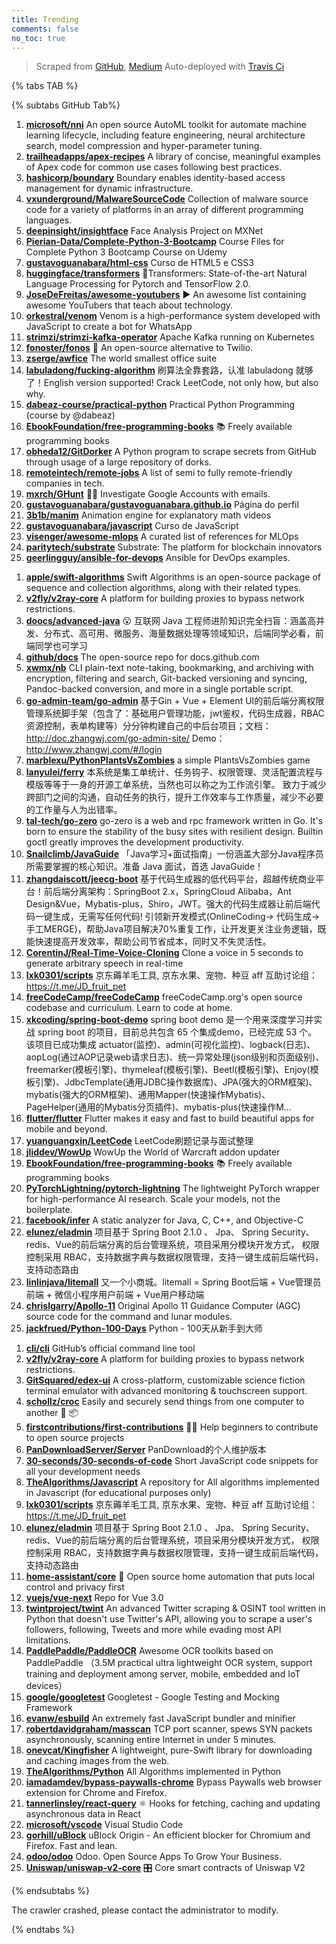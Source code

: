 ```yaml
---
title: Trending
comments: false
no_toc: true
---
```


> Scraped from [GitHub](https://github.com/trending), [Medium](https://medium.com/topic/popular)
Auto-deployed with [Travis Ci](https://travis-ci.org/)

{% tabs TAB %}
<!-- tab GitHub -->
{% subtabs GitHub Tab%}
<!-- tab Daily -->
1. [**microsoft/nni**](https://github.com/microsoft/nni)
An open source AutoML toolkit for automate machine learning lifecycle, including feature engineering, neural architecture search, model compression and hyper-parameter tuning.
2. [**trailheadapps/apex-recipes**](https://github.com/trailheadapps/apex-recipes)
A library of concise, meaningful examples of Apex code for common use cases following best practices.
3. [**hashicorp/boundary**](https://github.com/hashicorp/boundary)
Boundary enables identity-based access management for dynamic infrastructure.
4. [**vxunderground/MalwareSourceCode**](https://github.com/vxunderground/MalwareSourceCode)
Collection of malware source code for a variety of platforms in an array of different programming languages.
5. [**deepinsight/insightface**](https://github.com/deepinsight/insightface)
Face Analysis Project on MXNet
6. [**Pierian-Data/Complete-Python-3-Bootcamp**](https://github.com/Pierian-Data/Complete-Python-3-Bootcamp)
Course Files for Complete Python 3 Bootcamp Course on Udemy
7. [**gustavoguanabara/html-css**](https://github.com/gustavoguanabara/html-css)
Curso de HTML5 e CSS3
8. [**huggingface/transformers**](https://github.com/huggingface/transformers)
🤗Transformers: State-of-the-art Natural Language Processing for Pytorch and TensorFlow 2.0.
9. [**JoseDeFreitas/awesome-youtubers**](https://github.com/JoseDeFreitas/awesome-youtubers)
▶️ An awesome list containing awesome YouTubers that teach about technology.
10. [**orkestral/venom**](https://github.com/orkestral/venom)
Venom is a high-performance system developed with JavaScript to create a bot for WhatsApp
11. [**strimzi/strimzi-kafka-operator**](https://github.com/strimzi/strimzi-kafka-operator)
Apache Kafka running on Kubernetes
12. [**fonoster/fonos**](https://github.com/fonoster/fonos)
🚀 An open-source alternative to Twilio.
13. [**zserge/awfice**](https://github.com/zserge/awfice)
The world smallest office suite
14. [**labuladong/fucking-algorithm**](https://github.com/labuladong/fucking-algorithm)
刷算法全靠套路，认准 labuladong 就够了！English version supported! Crack LeetCode, not only how, but also why.
15. [**dabeaz-course/practical-python**](https://github.com/dabeaz-course/practical-python)
Practical Python Programming (course by @dabeaz)
16. [**EbookFoundation/free-programming-books**](https://github.com/EbookFoundation/free-programming-books)
📚 Freely available programming books
17. [**obheda12/GitDorker**](https://github.com/obheda12/GitDorker)
A Python program to scrape secrets from GitHub through usage of a large repository of dorks.
18. [**remoteintech/remote-jobs**](https://github.com/remoteintech/remote-jobs)
A list of semi to fully remote-friendly companies in tech.
19. [**mxrch/GHunt**](https://github.com/mxrch/GHunt)
🕵️‍♂️ Investigate Google Accounts with emails.
20. [**gustavoguanabara/gustavoguanabara.github.io**](https://github.com/gustavoguanabara/gustavoguanabara.github.io)
Página do perfil
21. [**3b1b/manim**](https://github.com/3b1b/manim)
Animation engine for explanatory math videos
22. [**gustavoguanabara/javascript**](https://github.com/gustavoguanabara/javascript)
Curso de JavaScript
23. [**visenger/awesome-mlops**](https://github.com/visenger/awesome-mlops)
A curated list of references for MLOps
24. [**paritytech/substrate**](https://github.com/paritytech/substrate)
Substrate: The platform for blockchain innovators
25. [**geerlingguy/ansible-for-devops**](https://github.com/geerlingguy/ansible-for-devops)
Ansible for DevOps examples.
<!-- endtab -->
<!-- tab Weekly -->
1. [**apple/swift-algorithms**](https://github.com/apple/swift-algorithms)
Swift Algorithms is an open-source package of sequence and collection algorithms, along with their related types.
2. [**v2fly/v2ray-core**](https://github.com/v2fly/v2ray-core)
A platform for building proxies to bypass network restrictions.
3. [**doocs/advanced-java**](https://github.com/doocs/advanced-java)
😮 互联网 Java 工程师进阶知识完全扫盲：涵盖高并发、分布式、高可用、微服务、海量数据处理等领域知识，后端同学必看，前端同学也可学习
4. [**github/docs**](https://github.com/github/docs)
The open-source repo for docs.github.com
5. [**xwmx/nb**](https://github.com/xwmx/nb)
CLI plain-text note-taking, bookmarking, and archiving with encryption, filtering and search, Git-backed versioning and syncing, Pandoc-backed conversion, and more in a single portable script.
6. [**go-admin-team/go-admin**](https://github.com/go-admin-team/go-admin)
基于Gin + Vue + Element UI的前后端分离权限管理系统脚手架（包含了：基础用户管理功能，jwt鉴权，代码生成器，RBAC资源控制，表单构建等）分分钟构建自己的中后台项目；文档：http://doc.zhangwj.com/go-admin-site/ Demo： http://www.zhangwj.com/#/login
7. [**marblexu/PythonPlantsVsZombies**](https://github.com/marblexu/PythonPlantsVsZombies)
a simple PlantsVsZombies game
8. [**lanyulei/ferry**](https://github.com/lanyulei/ferry)
本系统是集工单统计、任务钩子、权限管理、灵活配置流程与模版等等于一身的开源工单系统，当然也可以称之为工作流引擎。 致力于减少跨部门之间的沟通，自动任务的执行，提升工作效率与工作质量，减少不必要的工作量与人为出错率。
9. [**tal-tech/go-zero**](https://github.com/tal-tech/go-zero)
go-zero is a web and rpc framework written in Go. It's born to ensure the stability of the busy sites with resilient design. Builtin goctl greatly improves the development productivity.
10. [**Snailclimb/JavaGuide**](https://github.com/Snailclimb/JavaGuide)
「Java学习+面试指南」一份涵盖大部分Java程序员所需要掌握的核心知识。准备 Java 面试，首选 JavaGuide！
11. [**zhangdaiscott/jeecg-boot**](https://github.com/zhangdaiscott/jeecg-boot)
基于代码生成器的低代码平台，超越传统商业平台！前后端分离架构：SpringBoot 2.x，SpringCloud Alibaba，Ant Design&Vue，Mybatis-plus，Shiro，JWT。强大的代码生成器让前后端代码一键生成，无需写任何代码! 引领新开发模式(OnlineCoding-> 代码生成-> 手工MERGE)，帮助Java项目解决70%重复工作，让开发更关注业务逻辑，既能快速提高开发效率，帮助公司节省成本，同时又不失灵活性。
12. [**CorentinJ/Real-Time-Voice-Cloning**](https://github.com/CorentinJ/Real-Time-Voice-Cloning)
Clone a voice in 5 seconds to generate arbitrary speech in real-time
13. [**lxk0301/scripts**](https://github.com/lxk0301/scripts)
京东薅羊毛工具, 京东水果、宠物、种豆 aff 互助讨论组：https://t.me/JD_fruit_pet
14. [**freeCodeCamp/freeCodeCamp**](https://github.com/freeCodeCamp/freeCodeCamp)
freeCodeCamp.org's open source codebase and curriculum. Learn to code at home.
15. [**xkcoding/spring-boot-demo**](https://github.com/xkcoding/spring-boot-demo)
spring boot demo 是一个用来深度学习并实战 spring boot 的项目，目前总共包含 65 个集成demo，已经完成 53 个。 该项目已成功集成 actuator(监控)、admin(可视化监控)、logback(日志)、aopLog(通过AOP记录web请求日志)、统一异常处理(json级别和页面级别)、freemarker(模板引擎)、thymeleaf(模板引擎)、Beetl(模板引擎)、Enjoy(模板引擎)、JdbcTemplate(通用JDBC操作数据库)、JPA(强大的ORM框架)、mybatis(强大的ORM框架)、通用Mapper(快速操作Mybatis)、PageHelper(通用的Mybatis分页插件)、mybatis-plus(快速操作M…
16. [**flutter/flutter**](https://github.com/flutter/flutter)
Flutter makes it easy and fast to build beautiful apps for mobile and beyond.
17. [**yuanguangxin/LeetCode**](https://github.com/yuanguangxin/LeetCode)
LeetCode刷题记录与面试整理
18. [**jliddev/WowUp**](https://github.com/jliddev/WowUp)
WowUp the World of Warcraft addon updater
19. [**EbookFoundation/free-programming-books**](https://github.com/EbookFoundation/free-programming-books)
📚 Freely available programming books
20. [**PyTorchLightning/pytorch-lightning**](https://github.com/PyTorchLightning/pytorch-lightning)
The lightweight PyTorch wrapper for high-performance AI research. Scale your models, not the boilerplate.
21. [**facebook/infer**](https://github.com/facebook/infer)
A static analyzer for Java, C, C++, and Objective-C
22. [**elunez/eladmin**](https://github.com/elunez/eladmin)
项目基于 Spring Boot 2.1.0 、 Jpa、 Spring Security、redis、Vue的前后端分离的后台管理系统，项目采用分模块开发方式， 权限控制采用 RBAC，支持数据字典与数据权限管理，支持一键生成前后端代码，支持动态路由
23. [**linlinjava/litemall**](https://github.com/linlinjava/litemall)
又一个小商城。litemall = Spring Boot后端 + Vue管理员前端 + 微信小程序用户前端 + Vue用户移动端
24. [**chrislgarry/Apollo-11**](https://github.com/chrislgarry/Apollo-11)
Original Apollo 11 Guidance Computer (AGC) source code for the command and lunar modules.
25. [**jackfrued/Python-100-Days**](https://github.com/jackfrued/Python-100-Days)
Python - 100天从新手到大师
<!-- endtab -->
<!-- tab Monthly -->
1. [**cli/cli**](https://github.com/cli/cli)
GitHub’s official command line tool
2. [**v2fly/v2ray-core**](https://github.com/v2fly/v2ray-core)
A platform for building proxies to bypass network restrictions.
3. [**GitSquared/edex-ui**](https://github.com/GitSquared/edex-ui)
A cross-platform, customizable science fiction terminal emulator with advanced monitoring & touchscreen support.
4. [**schollz/croc**](https://github.com/schollz/croc)
Easily and securely send things from one computer to another 🐊 📦
5. [**firstcontributions/first-contributions**](https://github.com/firstcontributions/first-contributions)
🚀✨ Help beginners to contribute to open source projects
6. [**PanDownloadServer/Server**](https://github.com/PanDownloadServer/Server)
PanDownload的个人维护版本
7. [**30-seconds/30-seconds-of-code**](https://github.com/30-seconds/30-seconds-of-code)
Short JavaScript code snippets for all your development needs
8. [**TheAlgorithms/Javascript**](https://github.com/TheAlgorithms/Javascript)
A repository for All algorithms implemented in Javascript (for educational purposes only)
9. [**lxk0301/scripts**](https://github.com/lxk0301/scripts)
京东薅羊毛工具, 京东水果、宠物、种豆 aff 互助讨论组：https://t.me/JD_fruit_pet
10. [**elunez/eladmin**](https://github.com/elunez/eladmin)
项目基于 Spring Boot 2.1.0 、 Jpa、 Spring Security、redis、Vue的前后端分离的后台管理系统，项目采用分模块开发方式， 权限控制采用 RBAC，支持数据字典与数据权限管理，支持一键生成前后端代码，支持动态路由
11. [**home-assistant/core**](https://github.com/home-assistant/core)
🏡 Open source home automation that puts local control and privacy first
12. [**vuejs/vue-next**](https://github.com/vuejs/vue-next)
Repo for Vue 3.0
13. [**twintproject/twint**](https://github.com/twintproject/twint)
An advanced Twitter scraping & OSINT tool written in Python that doesn't use Twitter's API, allowing you to scrape a user's followers, following, Tweets and more while evading most API limitations.
14. [**PaddlePaddle/PaddleOCR**](https://github.com/PaddlePaddle/PaddleOCR)
Awesome OCR toolkits based on PaddlePaddle （3.5M practical ultra lightweight OCR system, support training and deployment among server, mobile, embedded and IoT devices）
15. [**google/googletest**](https://github.com/google/googletest)
Googletest - Google Testing and Mocking Framework
16. [**evanw/esbuild**](https://github.com/evanw/esbuild)
An extremely fast JavaScript bundler and minifier
17. [**robertdavidgraham/masscan**](https://github.com/robertdavidgraham/masscan)
TCP port scanner, spews SYN packets asynchronously, scanning entire Internet in under 5 minutes.
18. [**onevcat/Kingfisher**](https://github.com/onevcat/Kingfisher)
A lightweight, pure-Swift library for downloading and caching images from the web.
19. [**TheAlgorithms/Python**](https://github.com/TheAlgorithms/Python)
All Algorithms implemented in Python
20. [**iamadamdev/bypass-paywalls-chrome**](https://github.com/iamadamdev/bypass-paywalls-chrome)
Bypass Paywalls web browser extension for Chrome and Firefox.
21. [**tannerlinsley/react-query**](https://github.com/tannerlinsley/react-query)
⚛️ Hooks for fetching, caching and updating asynchronous data in React
22. [**microsoft/vscode**](https://github.com/microsoft/vscode)
Visual Studio Code
23. [**gorhill/uBlock**](https://github.com/gorhill/uBlock)
uBlock Origin - An efficient blocker for Chromium and Firefox. Fast and lean.
24. [**odoo/odoo**](https://github.com/odoo/odoo)
Odoo. Open Source Apps To Grow Your Business.
25. [**Uniswap/uniswap-v2-core**](https://github.com/Uniswap/uniswap-v2-core)
🎛 Core smart contracts of Uniswap V2
<!-- endtab -->
{% endsubtabs %}
<!-- endtab -->
<!-- tab Medium -->
The crawler crashed, please contact the administrator to modify.
<!-- endtab -->
{% endtabs %}
